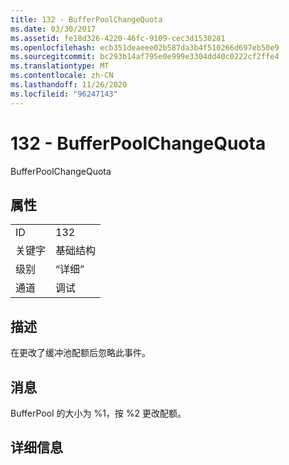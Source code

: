 ```yaml
---
title: 132 - BufferPoolChangeQuota
ms.date: 03/30/2017
ms.assetid: fe18d326-4220-46fc-9109-cec3d1530281
ms.openlocfilehash: ecb351deaeee02b587da3b4f510266d697eb50e9
ms.sourcegitcommit: bc293b14af795e0e999e3304dd40c0222cf2ffe4
ms.translationtype: MT
ms.contentlocale: zh-CN
ms.lasthandoff: 11/26/2020
ms.locfileid: "96247143"
---
```

# <a name="132---bufferpoolchangequota"></a>132 - BufferPoolChangeQuota

BufferPoolChangeQuota  
  
## <a name="properties"></a>属性  
  
|||  
|-|-|  
|ID|132|  
|关键字|基础结构|  
|级别|“详细”|  
|通道|调试|  
  
## <a name="description"></a>描述  

 在更改了缓冲池配额后忽略此事件。  
  
## <a name="message"></a>消息  

 BufferPool 的大小为 %1，按 %2 更改配额。  
  
## <a name="details"></a>详细信息
